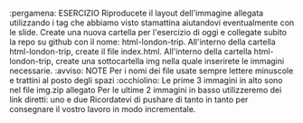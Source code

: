 :pergamena: ESERCIZIO
Riproducete il layout dell'immagine allegata utilizzando i tag che abbiamo visto stamattina aiutandovi eventualmente con le slide.
Create una nuova cartella per l'esercizio di oggi e collegate subito la repo su github con il nome: html-london-trip.
All'interno della cartella html-london-trip, create il file index.html.
All'interno della cartella html-london-trip, create una sottocartella img nella quale inserirete le immagini necessarie.
:avviso: NOTE
Per i nomi dei file usate sempre lettere minuscole e trattini al posto degli spazi :occhiolino:
Le prime 3 immagini in alto sono nel file img.zip allegato
Per le ultime 2 immagini in basso utilizzeremo dei link diretti: uno e due
Ricordatevi di pushare di tanto in tanto per consegnare il vostro lavoro in modo incrementale.
